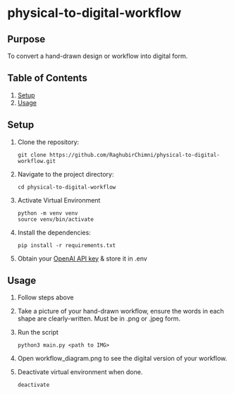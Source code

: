 # physical-to-digital-workflow

## Purpose
To convert a hand-drawn design or workflow into digital form.

## Table of Contents
1. [Setup](#installation)
2. [Usage](#usage)

## Setup

1. Clone the repository:
    ```
    git clone https://github.com/RaghubirChimni/physical-to-digital-workflow.git
    ```
2. Navigate to the project directory:
    ```
    cd physical-to-digital-workflow
    ```
3. Activate Virtual Environment
    ``` 
    python -m venv venv
    source venv/bin/activate
    ```
4. Install the dependencies:
    ```
    pip install -r requirements.txt
    ```
5. Obtain your [OpenAI API key](https://platform.openai.com/api-keys) & store it in .env

## Usage
1. Follow steps above

2. Take a picture of your hand-drawn workflow, ensure the words in each shape are  clearly-written. Must be in .png or .jpeg form.

3. Run the script
   ```
   python3 main.py <path to IMG>
   ```

4. Open workflow_diagram.png to see the digital version of your workflow.

5. Deactivate virtual environment when done.
    ``` 
    deactivate 
    ```